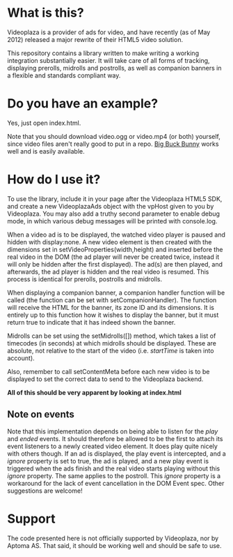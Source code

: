 # What is this? #
Videoplaza is a provider of ads for video, and have recently (as of May
2012) released a major rewrite of their HTML5 video solution.

This repository contains a library written to make writing a working
integration substantially easier. It will take care of all forms of
tracking, displaying prerolls, midrolls and postrolls, as well as
companion banners in a flexible and standards compliant way.

# Do you have an example? #

Yes, just open index.html.

Note that you should download video.ogg or video.mp4 (or both) yourself,
since video files aren't really good to put in a repo. [Big Buck
Bunny](http://www.bigbuckbunny.org/index.php/download/) works well and
is easily available.

# How do I use it? #
To use the library, include it in your page after the Videoplaza HTML5
SDK, and create a new VideoplazaAds object with the vpHost given to you
by Videoplaza. You may also add a truthy second parameter to enable
debug mode, in which various debug messages will be printed with
console.log.

When a video ad is to be displayed, the watched video player is paused
and hidden with display:none. A new video element is then created with
the dimensions set in setVideoProperties(width,height) and inserted
before the real video in the DOM (the ad player will never be created
twice, instead it will only be hidden after the first displayed). The
ad(s) are then played, and afterwards, the ad player is hidden and the
real video is resumed. This process is identical for prerolls, postrolls
and midrolls.

When displaying a companion banner, a companion handler function will be
called (the function can be set with setCompanionHandler). The function
will receive the HTML for the banner, its zone ID and its dimensions. It
is entirely up to this function how it wishes to display the banner, but
it must return true to indicate that it has indeed shown the banner.

Midrolls can be set using the setMidrolls([]) method, which takes a list
of timecodes (in seconds) at which midrolls should be displayed. These
are absolute, not relative to the start of the video (i.e. *startTime*
is taken into account).

Also, remember to call setContentMeta before each new video is to be
displayed to set the correct data to send to the Videoplaza backend.

**All of this should be very apparent by looking at index.html**

## Note on events ##
Note that this implementation depends on being able to listen for the
*play* and *ended* events. It should therefore be allowed to be the first
to attach its event listeners to a newly created video element. It does
play quite nicely with others though. If an ad is displayed, the play
event is intercepted, and a *ignore* property is set to true, the ad is
played, and a new play event is triggered when the ads finish and the
real video starts playing without this *ignore* property. The same
applies to the postroll. This *ignore* property is a workaround for the
lack of event cancellation in the DOM Event spec. Other suggestions are
welcome!

# Support #
The code presented here is not officially supported by Videoplaza, nor
by Aptoma AS. That said, it should be working well and should be safe to
use.
